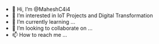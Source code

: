 - 👋 Hi, I’m @MaheshC4i4
- 👀 I’m interested in IoT Projects and Digital Transformation
- 🌱 I’m currently learning ...
- 💞️ I’m looking to collaborate on ...
- 📫 How to reach me ...

<!---
MaheshC4i4/MaheshC4i4 is a ✨ special ✨ repository because its `README.md` (this file) appears on your GitHub profile.
You can click the Preview link to take a look at your changes.
--->
